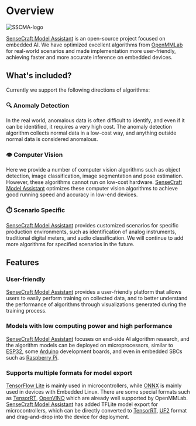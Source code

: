 # Overview

![SSCMA-logo](/images/SSCMA-Logo.png)

[SenseCraft Model Assistant](https://github.com/Seeed-Studio/SSCMA) is an open-source project focused on embedded AI. We have optimized excellent algorithms from [OpenMMLab](https://github.com/open-mmlab) for real-world scenarios and made implementation more user-friendly, achieving faster and more accurate inference on embedded devices.

## What's included?

Currently we support the following directions of algorithms:

### 🔍 Anomaly Detection
In the real world, anomalous data is often difficult to identify, and even if it can be identified, it requires a very high cost. The anomaly detection algorithm collects normal data in a low-cost way, and anything outside normal data is considered anomalous.

### 👁️ Computer Vision
Here we provide a number of computer vision algorithms such as object detection, image classification, image segmentation and pose estimation. However, these algorithms cannot run on low-cost hardware. [SenseCraft Model Assistant](https://github.com/Seeed-Studio/SSCMA)  optimizes these computer vision algorithms to achieve good running speed and accuracy in low-end devices.


### ⏱️ Scenario Specific
[SenseCraft Model Assistant](https://github.com/Seeed-Studio/SSCMA) provides customized scenarios for specific production environments, such as identification of analog instruments, traditional digital meters, and audio classification. We will continue to add more algorithms for specified scenarios in the future.

## Features

### User-friendly
[SenseCraft Model Assistant](https://github.com/Seeed-Studio/SSCMA) provides a user-friendly platform that allows users to easily perform training on collected data, and to better understand the performance of algorithms through visualizations generated during the training process.


### Models with low computing power and high performance
[SenseCraft Model Assistant](https://github.com/Seeed-Studio/SSCMA) focuses on end-side AI algorithm research, and the algorithm models can be deployed on microprocessors, similar to [ESP32]("https://www.espressif.com/en/products/socs/esp32"), some [Arduino]("https://arduino.cc") development boards, and even in embedded SBCs such as [Raspberry Pi](https://www.raspberrypi.org).



### Supports multiple formats for model export
[TensorFlow Lite](https://www.tensorflow.org/lite) is mainly used in microcontrollers, while [ONNX](https://onnx.ai) is mainly used in devices with Embedded Linux. There are some special formats such as [TensorRT](https://developer.nvidia.com/tensorrt), [OpenVINO](https://docs.openvino.ai) which are already well supported by OpenMMLab. [SenseCraft Model Assistant](https://github.com/Seeed-Studio/SSCMA) has added TFLite model export for microcontrollers, which can be directly converted to [TensorRT]("https://developer.nvidia.com/tensorrt), [UF2](https://github.com/microsoft/uf2) format and drag-and-drop into the device for deployment.

